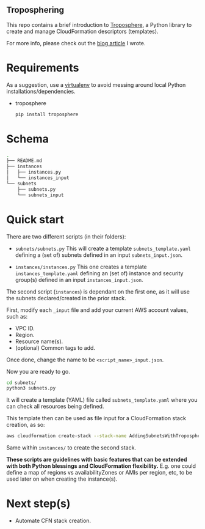 ## Troposphering

This repo contains a brief introduction to [Troposphere](https://github.com/cloudtools/troposphere), a Python library to create and manage CloudFormation descriptors (templates).

For more info, please check out the [blog article]() I wrote.

# Requirements

As a suggestion, use a [virtualenv](https://docs.python.org/3/library/venv.html) to avoid messing around local Python installations/dependencies.

- troposphere
  ```bash
  pip install troposphere
  ```

# Schema

```bash
.
├── README.md
├── instances
│   ├── instances.py
│   └── instances_input
└── subnets
    ├── subnets.py
    └── subnets_input
```

# Quick start

There are two different scripts (in their folders):
- `subnets/subnets.py`
  This will create a template `subnets_template.yaml` defining a (set of) subnets defined in an input `subnets_input.json`.

- `instances/instances.py`
  This one creates a template `instances_template.yaml` defining an (set of) instance and security group(s) defined in an input `instances_input.json`.
  
The second script (`instances`) is dependant on the first one, as it will use the subnets declared/created in the prior stack.

First, modify each `_input` file and add your current AWS account values, such as:
- VPC ID.
- Region.
- Resource name(s).
- (optional) Common tags to add.

Once done, change the name to be `<script_name>_input.json`.

Now you are ready to go.

```bash
cd subnets/
python3 subnets.py
```

It will create a template (YAML) file called `subnets_template.yaml` where you can check all resources being defined.

This template then can be used as file input for a CloudFormation stack creation, as so:
```bash
aws cloudformation create-stack --stack-name AddingSubnetsWithTroposphere --template-body file://subnets_template.yaml
```

Same within `instances/` to create the second stack.

**These scripts are guidelines with basic features that can be extended with both Python blessings and CloudFormation flexibility.**
E.g. one could define a map of regions vs availabilityZones or AMIs per region, etc, to be used later on when creating the instance(s).

# Next step(s)
- Automate CFN stack creation.